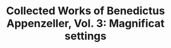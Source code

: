 ---
title: "Collected Works of Benedictus Appenzeller, Vol. 3: Magnificat settings"
editor: Jas, Eric
volume: XXXI
volume_part: 3
price: 185
isbn13: 978-1-926664-65-1
pages: xxvi + 123
publisher: IMM
place: Kitchener, ON
year: 2024
---